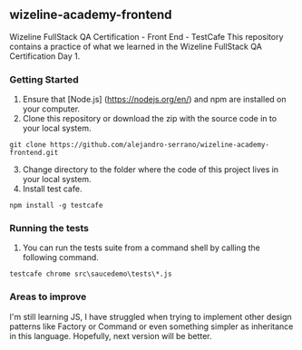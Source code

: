 ## wizeline-academy-frontend
Wizeline FullStack QA Certification - Front End - TestCafe
This repository contains a practice of what we learned in the Wizeline FullStack QA Certification Day 1.

### Getting Started
1. Ensure that [Node.js] (https://nodejs.org/en/) and npm are installed on your computer.
2. Clone this repository or download the zip with the source code in to your local system.
```
git clone https://github.com/alejandro-serrano/wizeline-academy-frontend.git
```
3. Change directory to the folder where the code of this project lives in your local system.
4. Install test cafe.
```
npm install -g testcafe
```

### Running the tests
1. You can run the tests suite from a command shell by calling the following command.
```
testcafe chrome src\saucedemo\tests\*.js
```

### Areas to improve
I'm still learning JS, I have struggled when trying to implement other design patterns like Factory or Command or even something simpler as inheritance in this language. Hopefully, next version will be better.
